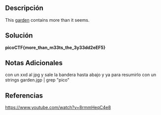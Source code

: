 ## Descripción

This [garden](https://jupiter.challenges.picoctf.org/static/4153422e18d40363e7ffc7e15a108683/garden.jpg) contains more than it seems.
## Solución

**picoCTF{more_than_m33ts_the_3y33dd2eEF5}**
## Notas Adicionales

con un xxd al jpg y sale la bandera hasta abajo y ya para resumirlo con un strings garden.jgp | grep "pico"
## Referencias
https://www.youtube.com/watch?v=8rmmHeqC4e8